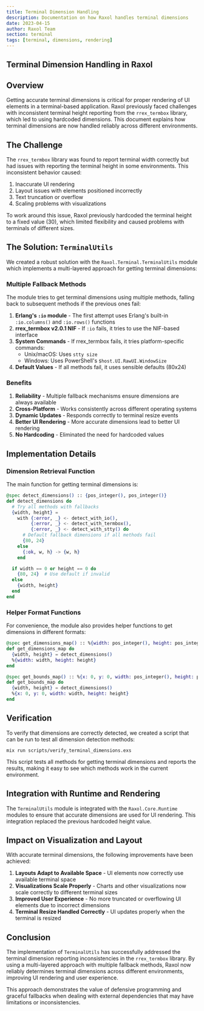```yaml
---
title: Terminal Dimension Handling
description: Documentation on how Raxol handles terminal dimensions
date: 2023-04-15
author: Raxol Team
section: terminal
tags: [terminal, dimensions, rendering]
---
```


## Terminal Dimension Handling in Raxol

## Overview

Getting accurate terminal dimensions is critical for proper rendering of UI elements in a terminal-based application. Raxol previously faced challenges with inconsistent terminal height reporting from the `rrex_termbox` library, which led to using hardcoded dimensions. This document explains how terminal dimensions are now handled reliably across different environments.

## The Challenge

The `rrex_termbox` library was found to report terminal width correctly but had issues with reporting the terminal height in some environments. This inconsistent behavior caused:

1. Inaccurate UI rendering
2. Layout issues with elements positioned incorrectly
3. Text truncation or overflow
4. Scaling problems with visualizations

To work around this issue, Raxol previously hardcoded the terminal height to a fixed value (30), which limited flexibility and caused problems with terminals of different sizes.

## The Solution: `TerminalUtils`

We created a robust solution with the `Raxol.Terminal.TerminalUtils` module which implements a multi-layered approach for getting terminal dimensions:

### Multiple Fallback Methods

The module tries to get terminal dimensions using multiple methods, falling back to subsequent methods if the previous ones fail:

1. **Erlang's `:io` module** - The first attempt uses Erlang's built-in `:io.columns()` and `:io.rows()` functions
2. **rrex_termbox v2.0.1 NIF** - If `:io` fails, it tries to use the NIF-based interface
3. **System Commands** - If rrex_termbox fails, it tries platform-specific commands:
   - Unix/macOS: Uses `stty size`
   - Windows: Uses PowerShell's `$host.UI.RawUI.WindowSize`
4. **Default Values** - If all methods fail, it uses sensible defaults (80x24)

### Benefits

1. **Reliability** - Multiple fallback mechanisms ensure dimensions are always available
2. **Cross-Platform** - Works consistently across different operating systems
3. **Dynamic Updates** - Responds correctly to terminal resize events
4. **Better UI Rendering** - More accurate dimensions lead to better UI rendering
5. **No Hardcoding** - Eliminated the need for hardcoded values

## Implementation Details

### Dimension Retrieval Function

The main function for getting terminal dimensions is:

```elixir
@spec detect_dimensions() :: {pos_integer(), pos_integer()}
def detect_dimensions do
  # Try all methods with fallbacks
  {width, height} =
    with {:error, _} <- detect_with_io(),
         {:error, _} <- detect_with_termbox(),
         {:error, _} <- detect_with_stty() do
      # Default fallback dimensions if all methods fail
      {80, 24}
    else
      {:ok, w, h} -> {w, h}
    end

  if width == 0 or height == 0 do
    {80, 24}  # Use default if invalid
  else
    {width, height}
  end
end
```

### Helper Format Functions

For convenience, the module also provides helper functions to get dimensions in different formats:

```elixir
@spec get_dimensions_map() :: %{width: pos_integer(), height: pos_integer()}
def get_dimensions_map do
  {width, height} = detect_dimensions()
  %{width: width, height: height}
end

@spec get_bounds_map() :: %{x: 0, y: 0, width: pos_integer(), height: pos_integer()}
def get_bounds_map do
  {width, height} = detect_dimensions()
  %{x: 0, y: 0, width: width, height: height}
end
```

## Verification

To verify that dimensions are correctly detected, we created a script that can be run to test all dimension detection methods:

```
mix run scripts/verify_terminal_dimensions.exs
```

This script tests all methods for getting terminal dimensions and reports the results, making it easy to see which methods work in the current environment.

## Integration with Runtime and Rendering

The `TerminalUtils` module is integrated with the `Raxol.Core.Runtime` modules to ensure that accurate dimensions are used for UI rendering. This integration replaced the previous hardcoded height value.

## Impact on Visualization and Layout

With accurate terminal dimensions, the following improvements have been achieved:

1. **Layouts Adapt to Available Space** - UI elements now correctly use available terminal space
2. **Visualizations Scale Properly** - Charts and other visualizations now scale correctly to different terminal sizes
3. **Improved User Experience** - No more truncated or overflowing UI elements due to incorrect dimensions
4. **Terminal Resize Handled Correctly** - UI updates properly when the terminal is resized

## Conclusion

The implementation of `TerminalUtils` has successfully addressed the terminal dimension reporting inconsistencies in the `rrex_termbox` library. By using a multi-layered approach with multiple fallback methods, Raxol now reliably determines terminal dimensions across different environments, improving UI rendering and user experience.

This approach demonstrates the value of defensive programming and graceful fallbacks when dealing with external dependencies that may have limitations or inconsistencies.
